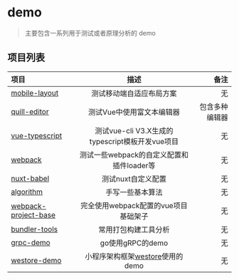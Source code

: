 # demo

> 主要包含一系列用于测试或者原理分析的 demo

## 项目列表

项目|描述|备注
:----|:-----:|------:
[mobile-layout](./mobile-layout)|测试移动端自适应布局方案|无
[quill-editor](./quill-editor)|测试Vue中使用富文本编辑器|包含多种编辑器
[vue-typescript](./vue-typescript)|测试vue-cli V3.X生成的typescript模板开发vue项目|无
[webpack](./webpack)|测试一些webpack的自定义配置和插件loader等|无
[nuxt-babel](./nuxt-babel)|测试nuxt自定义配置|无
[algorithm](./algorithm)|手写一些基本算法|无
[webpack-project-base](./webpack-project-base)|完全使用webpack配置的vue项目基础架子|无
[bundler-tools](./bundler-tools)|常用打包构建工具分析|无
[grpc-demo](./grpc-demo)|go使用gRPC的demo|无
[westore-demo](./westore-demo)|小程序架构框架[westore](https://github.com/Tencent/westore)使用的demo|无
